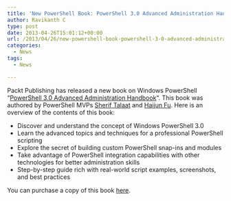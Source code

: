 ```yaml
---
title: 'New PowerShell Book: PowerShell 3.0 Advanced Administration Handbook'
author: Ravikanth C
type: post
date: 2013-04-26T15:01:12+00:00
url: /2013/04/26/new-powershell-book-powershell-3-0-advanced-administration-handbook/
categories:
  - News
tags:
  - News

---
```

Packt Publishing has released a new book on Windows PowerShell &#8220;[PowerShell 3.0 Advanced Administration Handbook][1]&#8220;. This book was authored by PowerShell MVPs [Sherif Talaat][2] and [Haijun Fu][3]. Here is an overview of the contents of this book:

  * Discover and understand the concept of Windows PowerShell 3.0
  * Learn the advanced topics and techniques for a professional PowerShell scripting
  * Explore the secret of building custom PowerShell snap-ins and modules
  * Take advantage of PowerShell integration capabilities with other technologies for better administration skills
  * Step-by-step guide rich with real-world script examples, screenshots, and best practices

You can purchase a copy of this book [here][1].

[1]: http://www.packtpub.com/powershell-3-0-advanced-administration-handbook/book
[2]: http://arabianpowershell.wordpress.com
[3]: http://www.fuhaijun.com